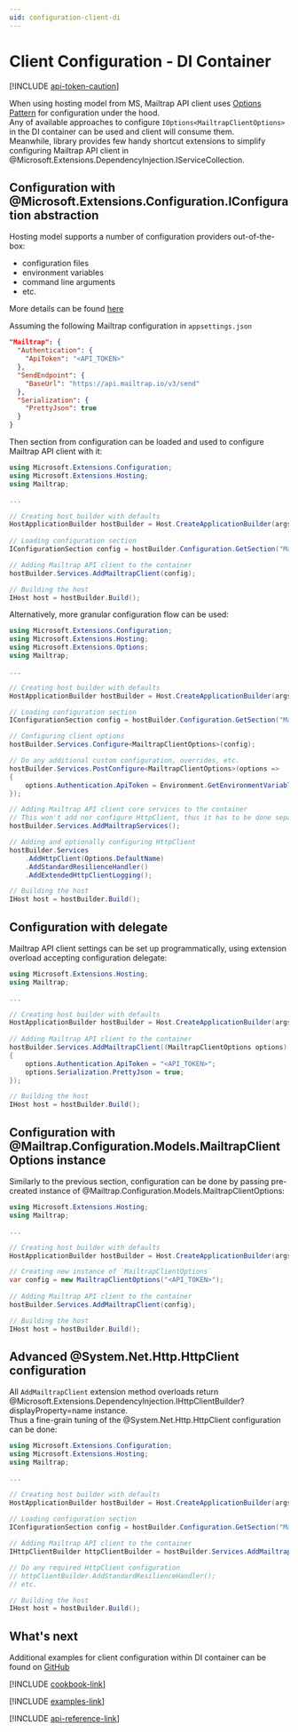 ```yaml
---
uid: configuration-client-di
---
```



# Client Configuration - DI Container

[!INCLUDE [api-token-caution](../includes/api-token-caution.md)]

When using hosting model from MS, Mailtrap API client uses [Options Pattern](https://learn.microsoft.com/dotnet/core/extensions/options) for configuration under the hood.  
Any of available approaches to configure `IOptions<MailtrapClientOptions>` in the DI container can be used and client will consume them.  
Meanwhile, library provides few handy shortcut extensions to simplify configuring Mailtrap API client in @Microsoft.Extensions.DependencyInjection.IServiceCollection.  


## Configuration with @Microsoft.Extensions.Configuration.IConfiguration abstraction
Hosting model supports a number of configuration providers out-of-the-box:
 - configuration files
 - environment variables
 - command line arguments
 - etc.

More details can be found [here](https://learn.microsoft.com/dotnet/core/extensions/configuration)

Assuming the following Mailtrap configuration in `appsettings.json`
```json
"Mailtrap": {
  "Authentication": {
    "ApiToken": "<API_TOKEN>"
  },
  "SendEndpoint": {
    "BaseUrl": "https://api.mailtrap.io/v3/send"
  },
  "Serialization": {
    "PrettyJson": true
  }
}
```

Then section from configuration can be loaded and used to configure Mailtrap API client with it:
```csharp
using Microsoft.Extensions.Configuration;
using Microsoft.Extensions.Hosting;
using Mailtrap;

...

// Creating host builder with defaults
HostApplicationBuilder hostBuilder = Host.CreateApplicationBuilder(args);
        
// Loading configuration section
IConfigurationSection config = hostBuilder.Configuration.GetSection("Mailtrap");

// Adding Mailtrap API client to the container
hostBuilder.Services.AddMailtrapClient(config);

// Building the host
IHost host = hostBuilder.Build();
```

Alternatively, more granular configuration flow can be used:
```csharp
using Microsoft.Extensions.Configuration;
using Microsoft.Extensions.Hosting;
using Microsoft.Extensions.Options;
using Mailtrap;

...

// Creating host builder with defaults
HostApplicationBuilder hostBuilder = Host.CreateApplicationBuilder(args);

// Loading configuration section
IConfigurationSection config = hostBuilder.Configuration.GetSection("Mailtrap");

// Configuring client options
hostBuilder.Services.Configure<MailtrapClientOptions>(config);

// Do any additional custom configuration, overrides, etc.
hostBuilder.Services.PostConfigure<MailtrapClientOptions>(options =>
{
    options.Authentication.ApiToken = Environment.GetEnvironmentVariable("MAILTRAP_TOKEN");
});

// Adding Mailtrap API client core services to the container
// This won't add nor configure HttpClient, thus it has to be done separately
hostBuilder.Services.AddMailtrapServices();

// Adding and optionally configuring HttpClient
hostBuilder.Services
    .AddHttpClient(Options.DefaultName)
    .AddStandardResilienceHandler()
    .AddExtendedHttpClientLogging();

// Building the host
IHost host = hostBuilder.Build();
```


## Configuration with delegate
Mailtrap API client settings can be set up programmatically, using extension overload accepting configuration delegate:
```csharp
using Microsoft.Extensions.Hosting;
using Mailtrap;

...

// Creating host builder with defaults
HostApplicationBuilder hostBuilder = Host.CreateApplicationBuilder(args);
        
// Adding Mailtrap API client to the container
hostBuilder.Services.AddMailtrapClient((MailtrapClientOptions options) =>
{
    options.Authentication.ApiToken = "<API_TOKEN>";
    options.Serialization.PrettyJson = true;
});

// Building the host
IHost host = hostBuilder.Build();
```


## Configuration with @Mailtrap.Configuration.Models.MailtrapClientOptions instance
Similarly to the previous section, configuration can be done by passing pre-created instance of @Mailtrap.Configuration.Models.MailtrapClientOptions:
```csharp
using Microsoft.Extensions.Hosting;
using Mailtrap;

...

// Creating host builder with defaults
HostApplicationBuilder hostBuilder = Host.CreateApplicationBuilder(args);

// Creating new instance of `MailtrapClientOptions`
var config = new MailtrapClientOptions("<API_TOKEN>");
        
// Adding Mailtrap API client to the container
hostBuilder.Services.AddMailtrapClient(config);

// Building the host
IHost host = hostBuilder.Build();
```


## Advanced @System.Net.Http.HttpClient configuration
All `AddMailtrapClient` extension method overloads return @Microsoft.Extensions.DependencyInjection.IHttpClientBuilder?displayProperty=name instance.  
Thus a fine-grain tuning of the @System.Net.Http.HttpClient configuration can be done:
```csharp
using Microsoft.Extensions.Configuration;
using Microsoft.Extensions.Hosting;
using Mailtrap;

...

// Creating host builder with defaults
HostApplicationBuilder hostBuilder = Host.CreateApplicationBuilder(args);
        
// Loading configuration section
IConfigurationSection config = hostBuilder.Configuration.GetSection("Mailtrap");

// Adding Mailtrap API client to the container
IHttpClientBuilder httpClientBuilder = hostBuilder.Services.AddMailtrapClient(config);

// Do any required HttpClient configuration
// httpClientBuilder.AddStandardResilienceHandler();
// etc.

// Building the host
IHost host = hostBuilder.Build();
```


## What's next
Additional examples for client configuration within DI container can be found on [GitHub](https://github.com/railsware/mailtrap-dotnet/blob/main/examples/Mailtrap.Samples.DependencyInjection/Program.cs)

[!INCLUDE [cookbook-link](../includes/cookbook-link.md)]

[!INCLUDE [examples-link](../includes/examples-link.md)]

[!INCLUDE [api-reference-link](../includes/api-reference-link.md)]
